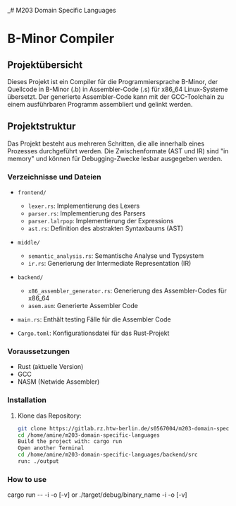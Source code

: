 _# M203 Domain Specific Languages

# B-Minor Compiler

## Projektübersicht

Dieses Projekt ist ein Compiler für die Programmiersprache B-Minor, der Quellcode in B-Minor (.b) in Assembler-Code (.s) für x86_64 Linux-Systeme übersetzt. Der generierte Assembler-Code kann mit der GCC-Toolchain zu einem ausführbaren Programm assembliert und gelinkt werden.

## Projektstruktur

Das Projekt besteht aus mehreren Schritten, die alle innerhalb eines Prozesses durchgeführt werden. Die Zwischenformate (AST und IR) sind "in memory" und können für Debugging-Zwecke lesbar ausgegeben werden.

### Verzeichnisse und Dateien

- `frontend/`
    - `lexer.rs`: Implementierung des Lexers
    - `parser.rs`: Implementierung des Parsers
    - `parser.lalrpop`: Implementierung der Expressions
    - `ast.rs`: Definition des abstrakten Syntaxbaums (AST)


- `middle/`
    - `semantic_analysis.rs`: Semantische Analyse und Typsystem
    - `ir.rs`: Generierung der Intermediate Representation (IR)

- `backend/`
    - `x86_assembler_generator.rs`: Generierung des Assembler-Codes für x86_64
    - `asem.asm`: Generierte Assembler Code

- `main.rs`: Enthält testing Fälle für die Assembler Code

- `Cargo.toml`: Konfigurationsdatei für das Rust-Projekt


### Voraussetzungen

- Rust (aktuelle Version)
- GCC
- NASM (Netwide Assembler)

### Installation

1. Klone das Repository:
   ```sh
   git clone https://gitlab.rz.htw-berlin.de/s0567004/m203-domain-specific-languages.git
   cd /home/amine/m203-domain-specific-languages
   Build the project with: cargo run
   Open another Terminal
   cd /home/amine/m203-domain-specific-languages/backend/src
   run: ./output

### How to use

cargo run -- -i <input-file> -o <output-file> [-v]
or
./target/debug/binary_name -i <input-file> -o <output-file> [-v]
